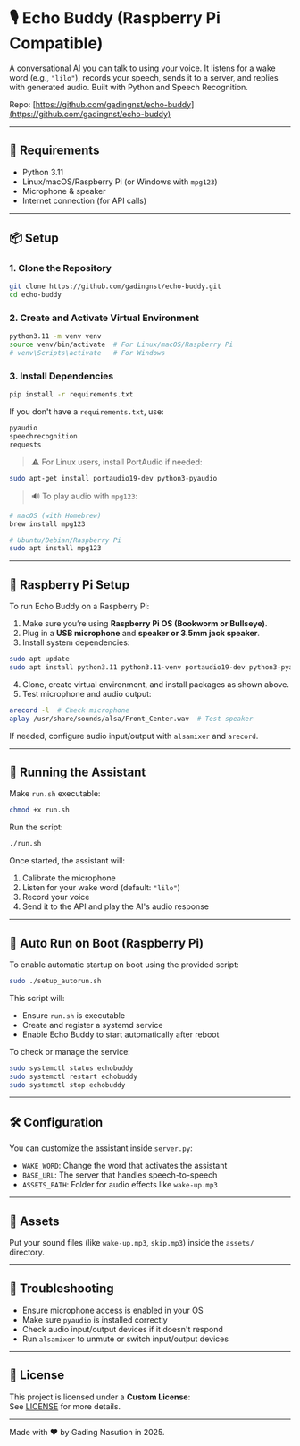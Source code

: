 # 🎙️ Echo Buddy (Raspberry Pi Compatible)

A conversational AI you can talk to using your voice. It listens for a wake word (e.g., `"lilo"`), records your speech, sends it to a server, and replies with generated audio. Built with Python and Speech Recognition.

Repo: [https://github.com/gadingnst/echo-buddy](https://github.com/gadingnst/echo-buddy)

---

## 🧰 Requirements

- Python 3.11
- Linux/macOS/Raspberry Pi (or Windows with `mpg123`)
- Microphone & speaker
- Internet connection (for API calls)

---

## 📦 Setup

### 1. Clone the Repository

```bash
git clone https://github.com/gadingnst/echo-buddy.git
cd echo-buddy
```

### 2. Create and Activate Virtual Environment

```bash
python3.11 -m venv venv
source venv/bin/activate  # For Linux/macOS/Raspberry Pi
# venv\Scripts\activate   # For Windows
```

### 3. Install Dependencies

```bash
pip install -r requirements.txt
```

If you don't have a `requirements.txt`, use:

```txt
pyaudio
speechrecognition
requests
```

> ⚠️ For Linux users, install PortAudio if needed:
```bash
sudo apt-get install portaudio19-dev python3-pyaudio
```

> 🔊 To play audio with `mpg123`:
```bash
# macOS (with Homebrew)
brew install mpg123

# Ubuntu/Debian/Raspberry Pi
sudo apt install mpg123
```

---

## 🍓 Raspberry Pi Setup

To run Echo Buddy on a Raspberry Pi:

1. Make sure you’re using **Raspberry Pi OS (Bookworm or Bullseye)**.
2. Plug in a **USB microphone** and **speaker or 3.5mm jack speaker**.
3. Install system dependencies:

```bash
sudo apt update
sudo apt install python3.11 python3.11-venv portaudio19-dev python3-pyaudio mpg123
```

4. Clone, create virtual environment, and install packages as shown above.
5. Test microphone and audio output:

```bash
arecord -l  # Check microphone
aplay /usr/share/sounds/alsa/Front_Center.wav  # Test speaker
```

If needed, configure audio input/output with `alsamixer` and `arecord`.

---

## 🚀 Running the Assistant
Make `run.sh` executable:
```bash
chmod +x run.sh
```

Run the script:
```bash
./run.sh
```

Once started, the assistant will:
1. Calibrate the microphone
2. Listen for your wake word (default: `"lilo"`)
3. Record your voice
4. Send it to the API and play the AI's audio response

---

## 🔁 Auto Run on Boot (Raspberry Pi)

To enable automatic startup on boot using the provided script:

```bash
sudo ./setup_autorun.sh
```

This script will:
- Ensure `run.sh` is executable
- Create and register a systemd service
- Enable Echo Buddy to start automatically after reboot

To check or manage the service:

```bash
sudo systemctl status echobuddy
sudo systemctl restart echobuddy
sudo systemctl stop echobuddy
```

---

## 🛠️ Configuration

You can customize the assistant inside `server.py`:
- `WAKE_WORD`: Change the word that activates the assistant
- `BASE_URL`: The server that handles speech-to-speech
- `ASSETS_PATH`: Folder for audio effects like `wake-up.mp3`

---

## 📁 Assets

Put your sound files (like `wake-up.mp3`, `skip.mp3`) inside the `assets/` directory.

---

## 🧪 Troubleshooting

- Ensure microphone access is enabled in your OS
- Make sure `pyaudio` is installed correctly
- Check audio input/output devices if it doesn't respond
- Run `alsamixer` to unmute or switch input/output devices

---

## 📜 License

This project is licensed under a **Custom License**:  
See [LICENSE](LICENSE) for more details.

---

Made with ❤️ by Gading Nasution in 2025.